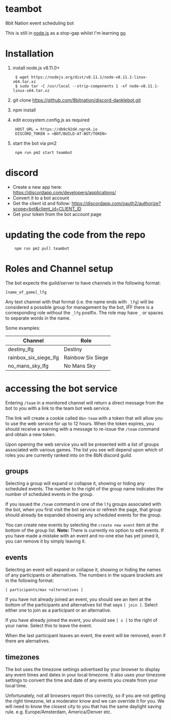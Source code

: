 # teambot

8bit Nation event scheduling bot

This is still in [node.js](http://nodejs.org) as a stop-gap whilst I'm learning [go](http://golang.org)

# Installation

1. install node.js v8.11.0+

        $ wget https://nodejs.org/dist/v8.11.1/node-v8.11.1-linux-x64.tar.xz
        $ sudo tar -C /usr/local --strip-components 1 -xf node-v8.11.1-linux-x64.tar.xz 

2. git clone https://github.com/8bitnation/discord-danklebot.git
3. npm install
4. edit ecosystem.config.js as required

        HOST_URL = https://db9c92d4.ngrok.io
        DISCORD_TOKEN = <BOT/BUILD-AT-BOT/TOKEN>

5. start the bot via pm2 

        npm run pm2 start teambot

# discord

- Create a new app here: https://discordapp.com/developers/applications/
- Convert it to a bot account
- Get the client id and follow: https://discordapp.com/oauth2/authorize?scope=bot&client_id=CLIENT_ID
- Get your token from the bot account page

# updating the code from the repo

        npm run pm2 pull teambot

# Roles and Channel setup

The bot expects the guild/server to have channels in the following format:

    [name_of_game]_lfg

Any text channel with that format (i.e. the name ends with `_lfg`) will be considered
a possible group for management by the bot, IFF there is a corresponding role without the
`_lfg` postfix.  The role may have `_` or spaces to separate words in the name. 

Some examples:

| Channel               | Role              |
| --------------------- | ----------------- |
| destiny_lfg           | Destiny           |
| rainbox_six_siege_lfg | Rainbow Six Siege |
| no_mans_sky_lfg       | No Mans Sky       |


# accessing the bot service

Entering `/team` in a monitored channel will return a direct message from the bot to you with a link to the team bot web service.

The link will create a cookie called `8bn-team` with a token that will allow you to use the web service for up to 12 hours.  When the token expires, you should receive a warning with a message to re-issue the `/team` command and obtain a new token.

Upon opening the web service you will be presented with a list of groups associated with various games.  The list you see will depend upon which of roles you are currently ranked into on the 8bN discord guild.

## groups

Selecting a group will expand or collapse it, showing or hiding any scheduled events.  The number to the right of the group name indicates the number of scheduled events in the group.

If you issued the `/team` command in one of the `lfg` groups associated with the bot, when you first visit the bot service or refresh the page, that group should already be expanded showing any scheduled events for the group.

You can create new events by selecting the `create new event` item at the bottom of the group list.  **Note:** There is currently no option to edit events.  If you have made a mistake with an event and no-one else has yet joined it, you can remove it by simply leaving it.

## events

Selecting an event will expand or collapse it, showing or hiding the names of any participants or alternatives.  The numbers in the square brackets are in the following format:

`[ participants/max +alternatives ]`

If you have not already joined an event, you should see an item at the bottom of the participants and alternatives list that says `[ join ]`.  Select either one to join as a participant or an alternative.

If you have already joined the event, you should see `[ x ]` to the right of your name.  Select this to leave the event.

When the last participant leaves an event, the event will be removed, even if there are alernatives.

## timezones

The bot uses the timezone settings advertised by your browser to display any event times and dates in your local timezone.  It also uses your timezone settings to convert the time and date of any events you create from your local time.

Unfortunately, not all browsers report this correctly, so if you are not getting the right timezone, let a moderator know and we can override it for you.  We will need to know the closest city to you that has the same daylight saving rule. e.g. Europe/Amsterdam, America/Denver etc.


